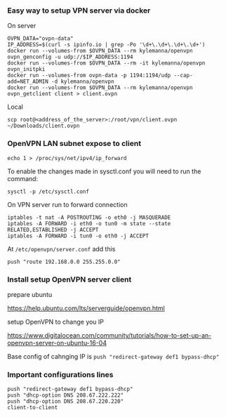 ### Easy way to setup VPN server via docker

On server

```
OVPN_DATA="ovpn-data"
IP_ADDRESS=$(curl -s ipinfo.io | grep -Po '\d+\.\d+\.\d+\.\d+')
docker run --volumes-from $OVPN_DATA --rm kylemanna/openvpn ovpn_genconfig -u udp://$IP_ADDRESS:1194
docker run --volumes-from $OVPN_DATA --rm -it kylemanna/openvpn ovpn_initpki
docker run --volumes-from ovpn-data -p 1194:1194/udp --cap-add=NET_ADMIN -d kylemanna/openvpn
docker run --volumes-from $OVPN_DATA --rm kylemanna/openvpn ovpn_getclient client > client.ovpn
```

Local

```
scp root@<address_of_the_server>:/root/vpn/client.ovpn ~/Downloads/client.ovpn
```


### OpenVPN LAN subnet expose to client

```
echo 1 > /proc/sys/net/ipv4/ip_forward
```

To enable the changes made in sysctl.conf you will need to run the command:

```
sysctl -p /etc/sysctl.conf

```

On VPN server run to forward connection

```
iptables -t nat -A POSTROUTING -o eth0 -j MASQUERADE
iptables -A FORWARD -i eth0 -o tun0 -m state --state RELATED,ESTABLISHED -j ACCEPT
iptables -A FORWARD -i tun0 -o eth0 -j ACCEPT
```

At `/etc/openvpn/server.conf` add this

```
push "route 192.168.0.0 255.255.0.0"

```

### Install setup OpenVPN server client

prepare ubuntu

https://help.ubuntu.com/lts/serverguide/openvpn.html

setup OpenVPN to change you IP

https://www.digitalocean.com/community/tutorials/how-to-set-up-an-openvpn-server-on-ubuntu-16-04

Base config of cahnging IP is `push "redirect-gateway def1 bypass-dhcp"`


### Important configurations lines

```
push "redirect-gateway def1 bypass-dhcp"
push "dhcp-option DNS 208.67.222.222"
push "dhcp-option DNS 208.67.220.220"
client-to-client

```


